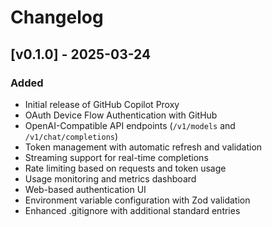 # Changelog

## [v0.1.0] - 2025-03-24

### Added
- Initial release of GitHub Copilot Proxy
- OAuth Device Flow Authentication with GitHub
- OpenAI-Compatible API endpoints (`/v1/models` and `/v1/chat/completions`)
- Token management with automatic refresh and validation
- Streaming support for real-time completions
- Rate limiting based on requests and token usage
- Usage monitoring and metrics dashboard
- Web-based authentication UI
- Environment variable configuration with Zod validation
- Enhanced .gitignore with additional standard entries


